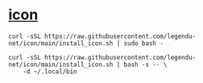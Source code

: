 # [icon](https://github.com/legendu-net/icon)
```
curl -sSL https://raw.githubusercontent.com/legendu-net/icon/main/install_icon.sh | sudo bash -
```
```
curl -sSL https://raw.githubusercontent.com/legendu-net/icon/main/install_icon.sh | bash -s -- \
    -d ~/.local/bin
```

